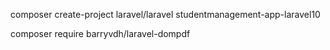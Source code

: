 composer create-project laravel/laravel studentmanagement-app-laravel10

composer require barryvdh/laravel-dompdf
